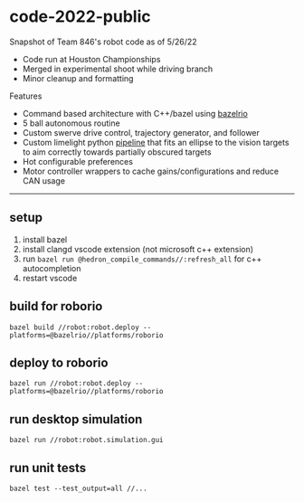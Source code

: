 # code-2022-public

Snapshot of Team 846's robot code as of 5/26/22
 - Code run at Houston Championships
 - Merged in experimental shoot while driving branch
 - Minor cleanup and formatting

Features
 - Command based architecture with C++/bazel using [bazelrio](https://github.com/bazelRio/bazelRio/)
 - 5 ball autonomous routine
 - Custom swerve drive control, trajectory generator, and follower
 - Custom limelight python [pipeline](limelight.py) that fits an ellipse to the vision targets to aim correctly towards partially obscured targets
 - Hot configurable preferences
 - Motor controller wrappers to cache gains/configurations and reduce CAN usage
 
---

## setup
1. install bazel
2. install clangd vscode extension (not microsoft c++ extension)
3. run `bazel run @hedron_compile_commands//:refresh_all` for c++ autocompletion
4. restart vscode

## build for roborio
`bazel build //robot:robot.deploy --platforms=@bazelrio//platforms/roborio`

## deploy to roborio
`bazel run //robot:robot.deploy --platforms=@bazelrio//platforms/roborio`

## run desktop simulation
`bazel run //robot:robot.simulation.gui`

## run unit tests
`bazel test --test_output=all //...`

